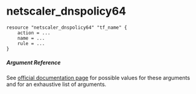 # netscaler_dnspolicy64

```
resource "netscaler_dnspolicy64" "tf_name" {
    action = ...
    name = ...
    rule = ...
}
```

##### Argument Reference

See [official documentation page](https://developer-docs.citrix.com/projects/netscaler-nitro-api/en/11.0/configuration/domain-name-service/dnspolicy64/dnspolicy64/) for possible values for these arguments and for an exhaustive list of arguments.

